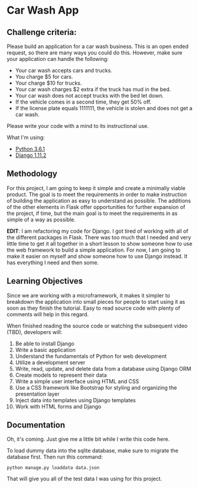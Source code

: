 # Car Wash App

## Challenge criteria:

Please build an application for a car wash business. This is an open ended request, so there are many ways you could do this. However, make sure your application can handle the following:
    
- Your car wash accepts cars and trucks.
- You charge $5 for cars.
- Your charge $10 for trucks.
- Your car wash charges $2 extra if the truck has mud in the bed.
- Your car wash does not accept trucks with the bed let down.
- If the vehicle comes in a second time, they get 50% off.
- If the license plate equals 1111111, the vehicle is stolen and does not get a car wash.
 
Please write your code with a mind to its instructional use.

What I'm using:

* [Python 3.6.1](https://www.python.org/downloads/release/python-361/)
* [Django 1.11.2](https://www.djangoproject.com/)

## Methodology

For this project, I am going to keep it simple and create a minimally viable product. The goal is to meet the requirements in order to make instruction of building the application as easy to understand as possible. The additions of the other elements in Flask offer opportunities for further expansion of the project, if time, but the main goal is to meet the requirements in as simple of a way as possible.

**EDIT**: I am refactoring my code for Django. I got tired of working with all of the different packages in Flask. There was too much that I needed and very little time to get it all together in a short lesson to show someone how to use the web framework to build a simple application. For now, I am going to make it easier on myself and show someone how to use Django instead. It has everything I need and then some.

## Learning Objectives

Since we are working with a microframework, it makes it simpler to breakdown the application into small pieces for people to start using it as soon as they finish the tutorial. Easy to read source code with plenty of comments will help in this regard.

When finished reading the source code or watching the subsequent video (TBD), developers will:

1. Be able to install Django
2. Write a basic application
3. Understand the fundamentals of Python for web development
4. Utilize a development server
5. Write, read, update, and delete data from a database using Django ORM
6. Create models to represent their data
7. Write a simple user interface using HTML and CSS
8. Use a CSS framework like Bootstrap for styling and organizing the presentation layer
9. Inject data into templates using Django templates
10. Work with HTML forms and Django

## Documentation

Oh, it's coming. Just give me a little bit while I write this code here.

To load dummy data into the sqlite database, make sure to migrate the database first. Then run this command:

`python manage.py loaddata data.json`

That will give you all of the test data I was using for this project.